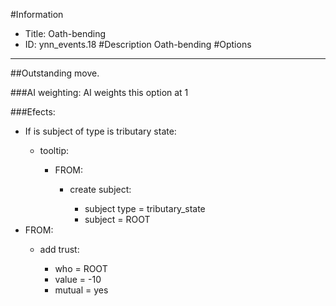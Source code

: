 #Information
 - Title: Oath-bending
 - ID: ynn_events.18
#Description
Oath-bending
#Options

___
##Outstanding move.

###AI weighting:
AI weights this option at 1


###Efects:<ul><li>If is subject of type is tributary state:</li><ul><li>tooltip:</li><ul><li>FROM:</li><ul><li>create subject:</li><ul><li>subject type = tributary_state</li><li>subject = ROOT</li></ul></ul></ul></ul><li>FROM:</li><ul><li>add trust:</li><ul><li>who = ROOT</li><li>value = -10</li><li>mutual = yes</li></ul></ul></ul>

